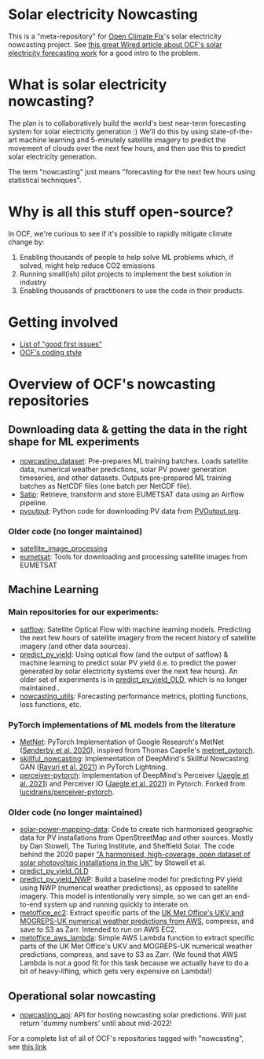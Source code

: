 # Solar electricity Nowcasting

This is a "meta-repository" for [Open Climate Fix](https://openclimatefix.org/)'s solar electricity nowcasting project.  See [this great Wired article about OCF's solar electricity forecasting work](https://www.wired.co.uk/article/solar-weather-forecasting) for a good intro to the problem.


# What is solar electricity nowcasting?

The plan is to collaboratively build the world's best near-term forecasting system for solar electricity generation :)   We'll do this by using state-of-the-art machine learning and 5-minutely satellite imagery to predict the movement of clouds over the next few hours, and then use this to predict solar electricity generation.

The term "nowcasting" just means "forecasting for the next few hours using statistical techniques".


# Why is all this stuff open-source?

In OCF, we're curious to see if it's possible to rapidly mitigate climate change by:

1. Enabling thousands of people to help solve ML problems which, if solved, might help reduce CO2 emissions
2. Running small(ish) pilot projects to implement the best solution in industry
3. Enabling thousands of practitioners to use the code in their products.


# Getting involved
* [List of "good first issues"](https://github.com/search?l=&p=1&q=user%3Aopenclimatefix+label%3A%22good+first+issue%22&ref=advsearch&type=Issues&utf8=%E2%9C%93&state=open)
* [OCF's coding style](https://github.com/openclimatefix/nowcasting/blob/main/coding_style.md)

# Overview of OCF's nowcasting repositories

## Downloading data & getting the data in the right shape for ML experiments

* [nowcasting_dataset](https://github.com/openclimatefix/nowcasting_dataset): Pre-prepares ML training batches.  Loads satellite data, numerical weather predictions, solar PV power generation timeseries, and other datasets.  Outputs pre-prepared ML training batches as NetCDF files (one batch per NetCDF file).
* [Satip](https://github.com/openclimatefix/Satip): Retrieve, transform and store EUMETSAT data using an Airflow pipeline.
* [pvoutput](https://github.com/openclimatefix/pvoutput): Python code for downloading PV data from [PVOutput.org](https://PVOutput.org).

### Older code (no longer maintained)
* [satellite_image_processing](https://github.com/openclimatefix/satellite_image_processing)
* [eumetsat](https://github.com/openclimatefix/eumetsat): Tools for downloading and processing satellite images from EUMETSAT

## Machine Learning

### Main repositories for our experiments:
* [satflow](https://github.com/openclimatefix/satflow): Satellite Optical Flow with machine learning models.  Predicting the next few hours of satellite imagery from the recent history of satellite imagery (and other data sources).
* [predict_pv_yield](https://github.com/openclimatefix/predict_pv_yield): Using optical flow (and the output of satflow) & machine learning to predict solar PV yield (i.e. to predict the power generated by solar electricity systems over the next few hours).  An older set of experiments is in [predict_pv_yield_OLD](https://github.com/openclimatefix/predict_pv_yield_OLD), which is no longer maintained..
* [nowcasting_utils](https://github.com/openclimatefix/nowcasting_utils): Forecasting performance metrics, plotting functions, loss functions, etc.

### PyTorch implementations of ML models from the literature
* [MetNet](https://github.com/openclimatefix/metnet): PyTorch Implementation of Google Research's MetNet ([Sønderby et al. 2020](https://arxiv.org/abs/2003.12140)), inspired from Thomas Capelle's [metnet_pytorch](https://github.com/tcapelle/metnet_pytorch/tree/master/metnet_pytorch).
* [skillful_nowcasting](https://github.com/openclimatefix/skillful_nowcasting): Implementation of DeepMind's Skillful Nowcasting GAN ([Ravuri et al. 2021](https://arxiv.org/abs/2104.00954)) in PyTorch Lightning.
* [perceiver-pytorch](https://github.com/openclimatefix/perceiver-pytorch): Implementation of DeepMind's Perceiver ([Jaegle et al. 2021](https://arxiv.org/abs/2103.03206)) and Perceiver IO ([Jaegle et al. 2021](https://arxiv.org/abs/2107.14795)) in Pytorch.  Forked from [lucidrains/perceiver-pytorch](https://github.com/lucidrains/perceiver-pytorch).

### Older code (no longer maintained)
* [solar-power-mapping-data](https://github.com/openclimatefix/solar-power-mapping-data): Code to create rich harmonised geographic data for PV installations from OpenStreetMap and other sources.  Mostly by Dan Stowell, The Turing Institute, and Sheffield Solar.  The code behind the 2020 paper ["A harmonised, high-coverage, open dataset of solar photovoltaic installations in the UK"](https://www.nature.com/articles/s41597-020-00739-0) by Stowell et al.
* [predict_pv_yield_OLD](https://github.com/openclimatefix/predict_pv_yield_OLD)
* [predict_pv_yield_NWP](https://github.com/openclimatefix/predict_pv_yield_nwp): Build a baseline model for predicting PV yield using NWP (numerical weather predictions), as opposed to satellite imagery. This model is intentionally very simple, so we can get an end-to-end system up and running quickly to interate on.
* [metoffice_ec2](https://github.com/openclimatefix/metoffice_ec2): Extract specific parts of the [UK Met Office's UKV and MOGREPS-UK numerical weather predictions from AWS](https://registry.opendata.aws/uk-met-office/), compress, and save to S3 as Zarr.  Intended to run on AWS EC2.
* [metoffice_aws_lambda](https://github.com/openclimatefix/metoffice_aws_lambda): Simple AWS Lambda function to extract specific parts of the UK Met Office's UKV and MOGREPS-UK numerical weather predictions, compress, and save to S3 as Zarr.  (We found that AWS Lambda is not a good fit for this task because we actually have to do a bit of heavy-lifting, which gets very expensive on Lambda!)

## Operational solar nowcasting
* [nowcasting_api](https://github.com/openclimatefix/nowcasting_api): API for hosting nowcasting solar predictions.  Will just return 'dummy numbers' until about mid-2022!

For a complete list of all of OCF's repositories tagged with "nowcasting", see [this link](
https://github.com/search?l=&o=desc&q=topic%3Anowcasting+org%3Aopenclimatefix&s=updated&type=Repositories)
